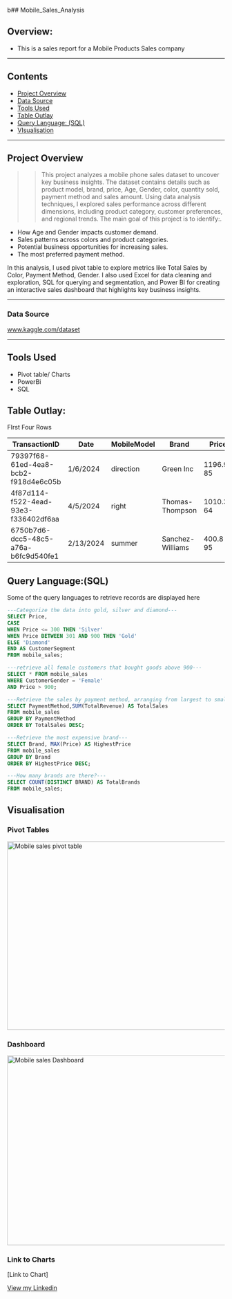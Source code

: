 b## Mobile_Sales_Analysis
## Overview:

+ This is a sales report for a Mobile Products Sales company 

___

## Contents

+ [Project Overview](#Project-Overview)
+ [Data Source](#Data-Source)
+ [Tools Used](#Tools-Used)
+ [Table Outlay](#Table-Outlay)
+ [Query Language: (SQL)](#Query-Language:-(SQL))
+ [VIsualisation](#VIsualisation)

---
## Project Overview

>> This project analyzes a mobile phone sales dataset to uncover key business insights. The dataset contains details such as product model, brand, price, Age, Gender, color, quantity sold, payment method and sales amount. Using data analysis techniques, I explored sales performance across different dimensions, including product category, customer preferences, and regional trends.
The main goal of this project is to identify:.
+ How Age and Gender impacts customer demand.
+ Sales patterns across colors and product categories.
+ Potential business opportunities for increasing sales.
+ The most preferred payment method.
  
In this analysis, I used pivot table to explore metrics like Total Sales by Color, Payment Method, Gender. I also used Excel for data cleaning and exploration, SQL for querying and segmentation, and Power BI for creating an interactive sales dashboard that highlights key business insights.

--- 
### Data Source
www.kaggle.com/dataset

---
## Tools Used
+ Pivot table/ Charts
+ PowerBi
+ SQL

## Table Outlay:
FIrst Four Rows

|TransactionID|	Date|	MobileModel|	Brand|	Price|	UnitsSold|	TotalRevenue|	CustomerAge|	CustomerGender|	Location|	PaymentMethod|
|-----|----|----|----|----|----|----|----|----|----|----|
|79397f68-61ed-4ea8-bcb2-f918d4e6c05b|	1/6/2024|	direction|	Green Inc|	1196.95	85|	28002.8	32|	Female|	Port Erik|	Online|	
|4f87d114-f522-4ead-93e3-f336402df6aa|	4/5/2024|	right|	Thomas-Thompson|	1010.34	64|	2378.82	55|	Female|	East Linda|	Credit Card|	
|6750b7d6-dcc5-48c5-a76a-b6fc9d540fe1|	2/13/2024|	summer|	Sanchez-Williams|	400.8	95|	31322.56	57|	Male|	East Angelicastad|	Online|

## Query Language:(SQL)
Some of the query languages to retrieve records are displayed here

```SQL
---Categorize the data into gold, silver and diamond---
SELECT Price,
CASE
WHEN Price <= 300 THEN 'Silver'
WHEN Price BETWEEN 301 AND 900 THEN 'Gold'
ELSE 'Diamond'
END AS CustomerSegment
FROM mobile_sales;

```

```SQL
---retrieve all female customers that bought goods above 900---
SELECT * FROM mobile_sales
WHERE CustomerGender = 'Female'
AND Price > 900;

```

```SQL
---Retrieve the sales by payment method, arranging from largest to smallest amount---
SELECT PaymentMethod,SUM(TotalRevenue) AS TotalSales
FROM mobile_sales
GROUP BY PaymentMethod
ORDER BY TotalSales DESC;

```

```SQL                                                                            
---Retrieve the most expensive brand---
SELECT Brand, MAX(Price) AS HighestPrice
FROM mobile_sales
GROUP BY Brand
ORDER BY HighestPrice DESC;

```

```SQL
---How many brands are there?---
SELECT COUNT(DISTINCT BRAND) AS TotalBrands
FROM mobile_sales;

```

## Visualisation
### Pivot Tables

<img width="979" height="436" alt="Mobile sales pivot table" src="https://github.com/user-attachments/assets/00c19c81-f2eb-4c47-93d8-c666f691435e" />

### Dashboard

<img width="1033" height="439" alt="Mobile sales Dashboard" src="https://github.com/user-attachments/assets/3c76b0eb-ad50-4c4d-99f0-b26c98c360e9" />

### Link to Charts
[Link to Chart]

[View my Linkedin](https://www.linkedin.com/in/ofochecynthia)




